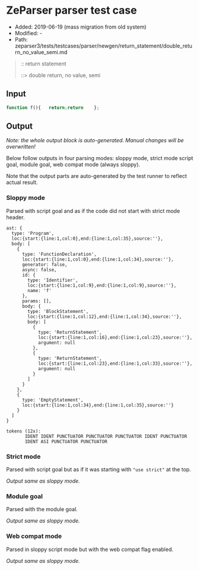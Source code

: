 # ZeParser parser test case

- Added: 2019-06-19 (mass migration from old system)
- Modified: -
- Path: zeparser3/tests/testcases/parser/newgen/return_statement/double_return_no_value_semi.md

> :: return statement
>
> ::> double return, no value, semi

## Input

`````js
function f(){   return;return    };
`````

## Output

_Note: the whole output block is auto-generated. Manual changes will be overwritten!_

Below follow outputs in four parsing modes: sloppy mode, strict mode script goal, module goal, web compat mode (always sloppy).

Note that the output parts are auto-generated by the test runner to reflect actual result.

### Sloppy mode

Parsed with script goal and as if the code did not start with strict mode header.

`````
ast: {
  type: 'Program',
  loc:{start:{line:1,col:0},end:{line:1,col:35},source:''},
  body: [
    {
      type: 'FunctionDeclaration',
      loc:{start:{line:1,col:0},end:{line:1,col:34},source:''},
      generator: false,
      async: false,
      id: {
        type: 'Identifier',
        loc:{start:{line:1,col:9},end:{line:1,col:9},source:''},
        name: 'f'
      },
      params: [],
      body: {
        type: 'BlockStatement',
        loc:{start:{line:1,col:12},end:{line:1,col:34},source:''},
        body: [
          {
            type: 'ReturnStatement',
            loc:{start:{line:1,col:16},end:{line:1,col:23},source:''},
            argument: null
          },
          {
            type: 'ReturnStatement',
            loc:{start:{line:1,col:23},end:{line:1,col:33},source:''},
            argument: null
          }
        ]
      }
    },
    {
      type: 'EmptyStatement',
      loc:{start:{line:1,col:34},end:{line:1,col:35},source:''}
    }
  ]
}

tokens (12x):
       IDENT IDENT PUNCTUATOR PUNCTUATOR PUNCTUATOR IDENT PUNCTUATOR
       IDENT ASI PUNCTUATOR PUNCTUATOR
`````

### Strict mode

Parsed with script goal but as if it was starting with `"use strict"` at the top.

_Output same as sloppy mode._

### Module goal

Parsed with the module goal.

_Output same as sloppy mode._

### Web compat mode

Parsed in sloppy script mode but with the web compat flag enabled.

_Output same as sloppy mode._
